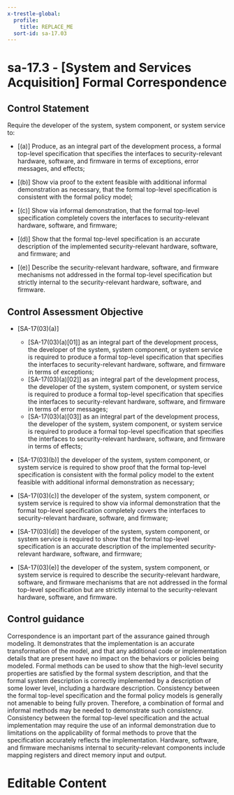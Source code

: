 ```yaml
---
x-trestle-global:
  profile:
    title: REPLACE_ME
  sort-id: sa-17.03
---
```


# sa-17.3 - \[System and Services Acquisition\] Formal Correspondence

## Control Statement

Require the developer of the system, system component, or system service to:

- \[(a)\] Produce, as an integral part of the development process, a formal top-level specification that specifies the interfaces to security-relevant hardware, software, and firmware in terms of exceptions, error messages, and effects;

- \[(b)\] Show via proof to the extent feasible with additional informal demonstration as necessary, that the formal top-level specification is consistent with the formal policy model;

- \[(c)\] Show via informal demonstration, that the formal top-level specification completely covers the interfaces to security-relevant hardware, software, and firmware;

- \[(d)\] Show that the formal top-level specification is an accurate description of the implemented security-relevant hardware, software, and firmware; and

- \[(e)\] Describe the security-relevant hardware, software, and firmware mechanisms not addressed in the formal top-level specification but strictly internal to the security-relevant hardware, software, and firmware.

## Control Assessment Objective

- \[SA-17(03)(a)\]

  - \[SA-17(03)(a)[01]\] as an integral part of the development process, the developer of the system, system component, or system service is required to produce a formal top-level specification that specifies the interfaces to security-relevant hardware, software, and firmware in terms of exceptions;
  - \[SA-17(03)(a)[02]\] as an integral part of the development process, the developer of the system, system component, or system service is required to produce a formal top-level specification that specifies the interfaces to security-relevant hardware, software, and firmware in terms of error messages;
  - \[SA-17(03)(a)[03]\] as an integral part of the development process, the developer of the system, system component, or system service is required to produce a formal top-level specification that specifies the interfaces to security-relevant hardware, software, and firmware in terms of effects;

- \[SA-17(03)(b)\] the developer of the system, system component, or system service is required to show proof that the formal top-level specification is consistent with the formal policy model to the extent feasible with additional informal demonstration as necessary;

- \[SA-17(03)(c)\] the developer of the system, system component, or system service is required to show via informal demonstration that the formal top-level specification completely covers the interfaces to security-relevant hardware, software, and firmware;

- \[SA-17(03)(d)\] the developer of the system, system component, or system service is required to show that the formal top-level specification is an accurate description of the implemented security-relevant hardware, software, and firmware;

- \[SA-17(03)(e)\] the developer of the system, system component, or system service is required to describe the security-relevant hardware, software, and firmware mechanisms that are not addressed in the formal top-level specification but are strictly internal to the security-relevant hardware, software, and firmware.

## Control guidance

Correspondence is an important part of the assurance gained through modeling. It demonstrates that the implementation is an accurate transformation of the model, and that any additional code or implementation details that are present have no impact on the behaviors or policies being modeled. Formal methods can be used to show that the high-level security properties are satisfied by the formal system description, and that the formal system description is correctly implemented by a description of some lower level, including a hardware description. Consistency between the formal top-level specification and the formal policy models is generally not amenable to being fully proven. Therefore, a combination of formal and informal methods may be needed to demonstrate such consistency. Consistency between the formal top-level specification and the actual implementation may require the use of an informal demonstration due to limitations on the applicability of formal methods to prove that the specification accurately reflects the implementation. Hardware, software, and firmware mechanisms internal to security-relevant components include mapping registers and direct memory input and output.

# Editable Content

<!-- Make additions and edits below -->
<!-- The above represents the contents of the control as received by the profile, prior to additions. -->
<!-- If the profile makes additions to the control, they will appear below. -->
<!-- The above markdown may not be edited but you may edit the content below, and/or introduce new additions to be made by the profile. -->
<!-- If there is a yaml header at the top, parameter values may be edited. Use --set-parameters to incorporate the changes during assembly. -->
<!-- The content here will then replace what is in the profile for this control, after running profile-assemble. -->
<!-- The current profile has no added parts for this control, but you may add new ones here. -->
<!-- Each addition must have a heading either of the form ## Control my_addition_name -->
<!-- or ## Part a. (where the a. refers to one of the control statement labels.) -->
<!-- "## Control" parts are new parts added after the statement part. -->
<!-- "## Part" parts are new parts added into the top-level statement part with that label. -->
<!-- Subparts may be added with nested hash levels of the form ### My Subpart Name -->
<!-- underneath the parent ## Control or ## Part being added -->
<!-- See https://ibm.github.io/compliance-trestle/tutorials/ssp_profile_catalog_authoring/ssp_profile_catalog_authoring for guidance. -->
